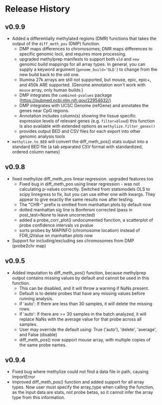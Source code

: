 # Release History

## v0.9.9
- Added a differentially methylated regions (DMR) functions that takes the output of the `diff_meth_pos` (DMP) function.
  - DMP maps differences to chromosomes; DMR maps differences to specific genomic locii, and requires more processing.
  - upgraded methylprep manifests to support both `old` and `new` genomic build mappings for all array types.
    In general, you can supply a keyword argument (`genome_build='OLD'`) to change from the new build back to the old one.
  - Illumina 27k arrays are still not supported, but mouse, epic, epic+, and 450k ARE supported.
    (Genome annotation won't work with `mouse` array, only human builds.)
  - DMP integrates the `combined-pvalues` package (https://pubmed.ncbi.nlm.nih.gov/22954632/)
  - DMP integrates with UCSC Genome (refGene) and annotates the genes near CpG regions.
  - Annotation includes column(s) showing the   tissue specific expression levels of relevant genes (e.g. `filter=blood`)
  this function is also available with extended options as `methylize.filter_genes()`
  - provides output BED and CSV files for each export into other genomic analysis tools
- `methylize.to_BED` will convert the diff_meth_pos() stats output into a standard BED file
  (a tab separated CSV format with standardized, ordered column names)

## v0.9.8
- fixed methylize diff_meth_pos linear regression. upgraded features too
  - Fixed bug in diff_meth_pos using linear regression - was not calculating p-values correctly.
    Switched from statsmodels OLS to scipy linregress to fix, but you can use either one with kwargs.
    They appear to give exactly the same results now after testing.
  - The "CHR-" prefix is omitted from manhattan plots by default now
  - dotted manhattan sig line is Bonferoni corrected (pass in post_test=None to leave uncorrected)
  - added a probe_corr_plot() undocumented function, a scatterplot of probe confidence intervals vs pvalue
  - sorts probes by MAPINFO (chromosome location) instead of FDR_QValue on manhattan plots now
- Support for including/excluding sex chromosomes from DMP (probe2chr map)

## v0.9.5
- Added imputation to diff_meth_pos() function, because methylprep output contains missing values
by default and cannot be used in this function.
  - This can be disabled, and it will throw a warning if NaNs present.
  - Default is to delete probes that have any missing values before running analysis.
  - if 'auto': If there are less than 30 samples, it will delete the missing rows.
  - if 'auto': If there are >= 30 samples in the batch analyzed, it will replace NaNs with the
  average value for that probe across all samples.
  - User may override the default using: True ('auto'), 'delete', 'average', and False (disable)
  - diff_meth_pos() now support mouse array, with multiple copies of the same probe names.

## v0.9.4
- Fixed bug where methylize could not find a data file in path, causing ImportError
- Improved diff_meth_pos() function and added support for all array types. Now user must
specify the array_type when calling the function, as the input data are stats, not probe betas,
so it cannot infer the array type from this information.
